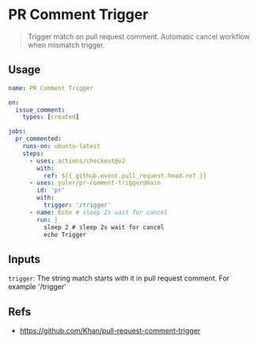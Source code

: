 # PR Comment Trigger

> Trigger match on pull request comment. Automatic cancel workflow when mismatch trigger.

## Usage

```yml
name: PR Comment Trigger

on:
  issue_comment:
    types: [created]

jobs:
  pr_commented:
    runs-on: ubuntu-latest
    steps:
      - uses: actions/checkout@v2
        with:
          ref: ${{ github.event.pull_request.head.ref }}
      - uses: yuler/pr-comment-trigger@main
        id: 'pr'
        with:
          trigger: '/trigger'
      - name: Echo # sleep 2s wait for cancel
        run: |
          sleep 2 # sleep 2s wait for cancel
          echo Trigger
```

## Inputs

`trigger`: The string match starts with it in pull request comment. For example '/trigger'

## Refs

- https://github.com/Khan/pull-request-comment-trigger
